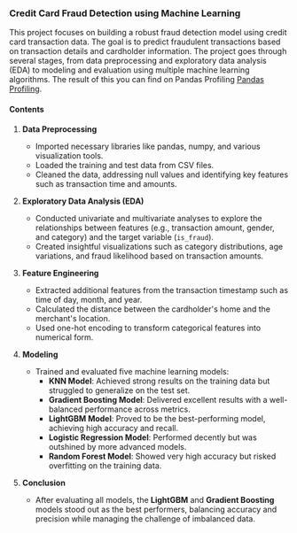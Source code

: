 ### Credit Card Fraud Detection using Machine Learning

This project focuses on building a robust fraud detection model using credit card transaction data. The goal is to predict fraudulent transactions based on transaction details and cardholder information. The project goes through several stages, from data preprocessing and exploratory data analysis (EDA) to modeling and evaluation using multiple machine learning algorithms. The result of this you can find on Pandas Profiling [Pandas Profiling](https://github.com/Kanangnut/Credit-Card-Transactions-Fraud-Detection/blob/main/pandas_profile_folder/Credit_Card_Transactions_Fraud_profile.html).
#### Contents

1. **Data Preprocessing**  
   - Imported necessary libraries like pandas, numpy, and various visualization tools.
   - Loaded the training and test data from CSV files.
   - Cleaned the data, addressing null values and identifying key features such as transaction time and amounts.

2. **Exploratory Data Analysis (EDA)**  
   - Conducted univariate and multivariate analyses to explore the relationships between features (e.g., transaction amount, gender, and category) and the target variable (`is_fraud`).
   - Created insightful visualizations such as category distributions, age variations, and fraud likelihood based on transaction amounts.

3. **Feature Engineering**  
   - Extracted additional features from the transaction timestamp such as time of day, month, and year.
   - Calculated the distance between the cardholder's home and the merchant's location.
   - Used one-hot encoding to transform categorical features into numerical form.

4. **Modeling**  
   - Trained and evaluated five machine learning models:
     - **KNN Model**: Achieved strong results on the training data but struggled to generalize on the test set.
     - **Gradient Boosting Model**: Delivered excellent results with a well-balanced performance across metrics.
     - **LightGBM Model**: Proved to be the best-performing model, achieving high accuracy and recall.
     - **Logistic Regression Model**: Performed decently but was outshined by more advanced models.
     - **Random Forest Model**: Showed very high accuracy but risked overfitting on the training data.

5. **Conclusion**  
   - After evaluating all models, the **LightGBM** and **Gradient Boosting** models stood out as the best performers, balancing accuracy and precision while managing the challenge of imbalanced data.
